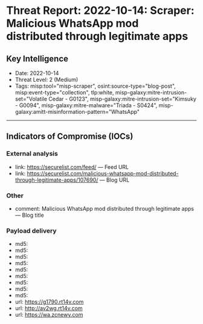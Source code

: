 # Threat Report: 2022-10-14: Scraper: Malicious WhatsApp mod distributed through legitimate apps


## Key Intelligence
* Date: 2022-10-14
* Threat Level: 2 (Medium)
* Tags: misp:tool="misp-scraper", osint:source-type="blog-post", misp:event-type="collection", tlp:white, misp-galaxy:mitre-intrusion-set="Volatile Cedar - G0123", misp-galaxy:mitre-intrusion-set="Kimsuky - G0094", misp-galaxy:mitre-malware="Triada - S0424", misp-galaxy:amitt-misinformation-pattern="WhatsApp"

---

## Indicators of Compromise (IOCs)
### External analysis
* link: https://securelist.com/feed/ — Feed URL
* link: https://securelist.com/malicious-whatsapp-mod-distributed-through-legitimate-apps/107690/ — Blog URL

### Other
* comment: Malicious WhatsApp mod distributed through legitimate apps — Blog title

### Payload delivery
* md5: <md5>
* md5: <md5>
* md5: <md5>
* md5: <md5>
* md5: <md5>
* md5: <md5>
* md5: <md5>
* md5: <md5>
* md5: <md5>
* url: https://g1790.rt14v.com
* url: http://av2wg.rt14v.com
* url: https://wa.zcnewy.com

